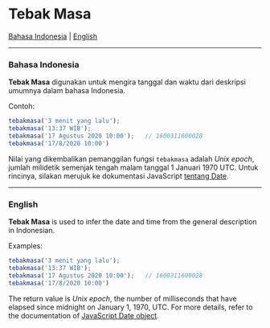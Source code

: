 # Tebak Masa

[Bahasa Indonesia](#indonesian) | [English](#english)

---

### <a name="indonesian"></a>Bahasa Indonesia

**Tebak Masa** digunakan untuk mengira tanggal dan waktu dari deskripsi umumnya dalam bahasa Indonesia.

Contoh:

```js
tebakmasa('3 menit yang lalu');
tebakmasa('13:37 WIB');
tebakmasa('17 Agustus 2020 10:00');   // 1600311600028
tebakmasa('17/8/2020 10:00')
```

Nilai yang dikembalikan pemanggilan fungsi `tebakmasa` adalah _Unix epoch_, jumlah milidetik semenjak tengah malam tanggal 1 Januari 1970 UTC. Untuk rincinya, silakan merujuk ke dokumentasi JavaScript [tentang Date](https://developer.mozilla.org/en-US/docs/Web/JavaScript/Reference/Global_Objects/Date).


---

### <a name="english"></a>English

**Tebak Masa** is used to infer the date and time from the general description in Indonesian.

Examples:
```js
tebakmasa('3 menit yang lalu');
tebakmasa('13:37 WIB');
tebakmasa('17 Agustus 2020 10:00');   // 1600311600028
tebakmasa('17/8/2020 10:00')
```

The return value is _Unix epoch_, the number of milliseconds that have elapsed since midnight on January 1, 1970, UTC. For more details, refer to the documentation of [JavaScript Date object](https://developer.mozilla.org/en-US/docs/Web/JavaScript/Reference/Global_Objects/Date).